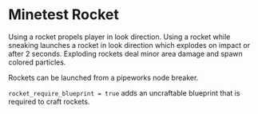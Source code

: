 Minetest Rocket
==========

Using a rocket propels player in look direction.
Using a rocket while sneaking launches a rocket in look direction which explodes on impact or after 2 seconds.
Exploding rockets deal minor area damage and spawn colored particles.

Rockets can be launched from a pipeworks node breaker.

`rocket_require_blueprint = true` adds an uncraftable blueprint that is required to craft rockets.
